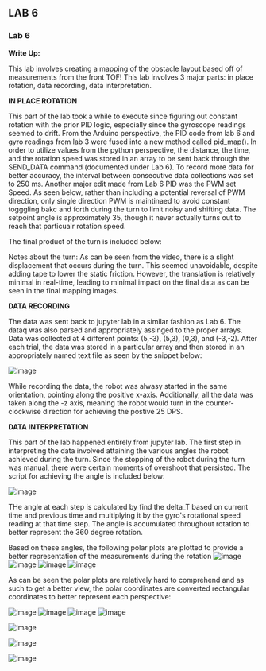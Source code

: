 ## LAB 6

### Lab 6

**Write Up:** 

This lab involves creating a mapping of the obstacle layout based off of measurements from the front TOF! This lab involves 3 major parts: in place rotation, data recording, data interpretation. 

**IN PLACE ROTATION**

This part of the lab took a while to execute since figuring out constant rotation with the prior PID logic, especially since the gyroscope readings seemed to drift. From the Arduino perspective, the PID code from lab 6 and gyro readings from lab 3 were fused into a new method called pid_map(). In order to utilize values from the python perspective, the distance, the time, and the rotation speed was stored in an array to be sent back through the SEND_DATA command (documented under Lab 6). To record more data for better accuracy, the interval between consecutive data collections was set to 250 ms. Another major edit made from Lab 6 PID was the PWM set Speed. As seen below, rather than including a potential reversal of PWM direction, only single direction PWM is maintinaed to avoid constant togggling bakc and forth during the turn to limit noisy and shifting data. The setpoint angle is approximately 35, though it never actually turns out to reach that particualr rotation speed. 

The final product of the turn is included below:


Notes about the turn: As can be seen from the video, there is a slight displacement that occurs during the turn. This seemed unavoidable, despite adding tape to lower the static friction. However, the translation is relatively minimal in real-time, leading to minimal impact on the final data as can be seen in the final mapping images.

**DATA RECORDING**

The data was sent back to jupyter lab in a similar fashion as Lab 6. The dataq was also parsed and appropriately assinged to the proper arrays. Data was collected at 4 different points: (5,-3), (5,3), (0,3), and (-3,-2). After each trial, the data was stored in a particular array and then stored in an appropriately named text file as seen by the snippet below: 

![image](https://user-images.githubusercontent.com/23284665/163515870-15f4fe71-b180-44a4-b1e0-0a42807c3e7f.png)

While recording the data, the robot was alwasy started in the same orientation, pointing along the positive x-axis. Additionally, all the data was taken along the -z axis, meaning the robot would turn in the counter-clockwise direction for achieving the postive 25 DPS. 

**DATA INTERPRETATION**

This part of the lab happened entirely from jupyter lab. The first step in interpreting the data involved attaining the various angles the robot achieved during the turn. Since the stopping of the robot during the turn was manual, there were certain moments of overshoot that persisted. The script for achieving the angle is included below: 

![image](https://user-images.githubusercontent.com/23284665/163516480-a8d6ae98-55ff-4fbf-8ed2-6859aba2ca3b.png)

THe angle at each step is calculated by find the delta_T based on current time and previous time and multiplying it by the gyro's rotational speed reading at that time step. The angle is accumulated throughout rotation to better represent the 360 degree rotation. 

Based on these angles, the following polar plots are plotted to provide a better representation of the measurements during the rotation
![image](https://user-images.githubusercontent.com/23284665/163516788-cb3bd14e-71c7-4bb8-b94c-5c3efbaf9b5d.png)
![image](https://user-images.githubusercontent.com/23284665/163516857-0ca9dfef-9d2a-4e9b-a11a-bef2b30d3bd3.png)
![image](https://user-images.githubusercontent.com/23284665/163516893-2c1dba0d-428e-4754-9f80-9d890f36150b.png)
![image](https://user-images.githubusercontent.com/23284665/163516913-075b36ff-90a3-4a5c-99b2-7d6be7e0dff6.png)

As can be seen the polar plots are relatively hard to comprehend and as such to get a better view, the polar coordinates are converted rectangular coordinates to better represent each perspective:

![image](https://user-images.githubusercontent.com/23284665/163517029-040454fe-be22-4af8-af1f-2570b4ba8263.png)
![image](https://user-images.githubusercontent.com/23284665/163517048-582d60a7-3ce0-4146-983e-665baab34e98.png)
![image](https://user-images.githubusercontent.com/23284665/163517086-6ae0714a-f03a-45c5-bbb4-461ffdaa4d39.png)
![image](https://user-images.githubusercontent.com/23284665/163517103-0100557a-7317-4e38-a6d1-0b96c1ddf57e.png)



![image](https://user-images.githubusercontent.com/23284665/163517131-b2714b38-3531-416e-87df-4a4f06f70108.png)


![image](https://user-images.githubusercontent.com/23284665/163517146-e50c134c-14a3-4b04-b85d-c524858f8f66.png)


![image](https://user-images.githubusercontent.com/23284665/163517199-07a40c21-d144-468b-b6ab-5ff536261c99.png)



